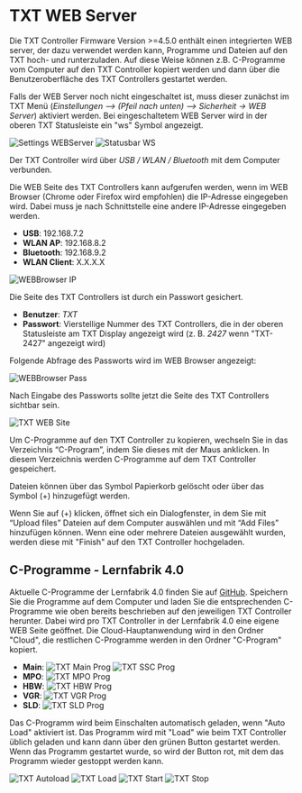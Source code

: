 # TXT WEB Server
Die TXT Controller Firmware Version >=4.5.0 enthält einen integrierten WEB server, der dazu verwendet werden kann, Programme und Dateien auf den TXT hoch- und runterzuladen. Auf diese Weise können z.B. C-Programme vom Computer auf den TXT Controller kopiert werden und dann über die Benutzeroberfläche des TXT Controllers gestartet werden.

Falls der WEB Server noch nicht eingeschaltet ist, muss dieser zunächst im TXT Menü (*Einstellungen –> (Pfeil nach unten) –> Sicherheit -> WEB Server*) aktiviert werden. Bei eingeschaltetem WEB Server wird in der oberen TXT Statusleiste ein "ws" Symbol angezeigt.

![Settings WEBServer](Settings_WEBServer_Off.png) ![Statusbar WS](Settings_WEBServer_On.png)

Der TXT Controller wird über *USB / WLAN / Bluetooth* mit dem Computer verbunden.

Die WEB Seite des TXT Controllers kann aufgerufen werden, wenn im WEB Browser (Chrome oder Firefox wird empfohlen) die IP-Adresse eingegeben wird. Dabei muss je nach Schnittstelle eine andere IP-Adresse eingegeben werden.

* **USB**: 192.168.7.2
* **WLAN AP**: 192.168.8.2
* **Bluetooth**: 192.168.9.2
* **WLAN Client**: X.X.X.X

![WEBBrowser IP](WEBBrowser_IP.png)

Die Seite des TXT Controllers ist durch ein Passwort gesichert.

* **Benutzer**: *TXT*
* **Passwort**: Vierstellige Nummer des TXT Controllers, die in der oberen    Statusleiste am TXT Display angezeigt wird (z. B. *2427* wenn "TXT-2427" angezeigt wird)

Folgende Abfrage des Passworts wird im WEB Browser angezeigt:

![WEBBrowser Pass](WEBBrowser_Pass.png)
 
Nach Eingabe des Passworts sollte jetzt die Seite des TXT Controllers sichtbar sein.

![TXT WEB Site](TXT_WEB_Site.png)

Um C-Programme auf den TXT Controller zu kopieren, wechseln Sie in das Verzeichnis “C-Program”, indem Sie dieses mit der Maus anklicken. In diesem Verzeichnis werden C-Programme auf dem TXT Controller gespeichert.

Dateien können über das Symbol Papierkorb gelöscht oder über das Symbol (+) hinzugefügt werden.

Wenn Sie auf (+) klicken, öffnet sich ein Dialogfenster, in dem Sie mit “Upload files” Dateien auf dem Computer auswählen und mit “Add Files” hinzufügen können. Wenn eine oder mehrere Dateien ausgewählt wurden, werden diese mit "Finish" auf den TXT Controller hochgeladen. 

## C-Programme - Lernfabrik 4.0
Aktuelle C-Programme der Lernfabrik 4.0 finden Sie auf [GitHub](https://github.com/fischertechnik/txt_training_factory/tree/master/bin). Speichern Sie die Programme auf dem Computer und laden Sie die entsprechenden C-Programme wie oben bereits beschrieben auf den jeweiligen TXT Controller herunter. Dabei wird pro TXT Controller in der Lernfabrik 4.0 eine eigene WEB Seite geöffnet. Die Cloud-Hauptanwendung wird in den Ordner "Cloud", die restlichen C-Programme werden in den Ordner "C-Program" kopiert.

* **Main**: ![TXT Main Prog](TXT_Main_Prog.png) ![TXT SSC Prog](TXT_SSC_Prog.png)
* **MPO**: ![TXT MPO Prog](TXT_MPO_Prog.png)
* **HBW**: ![TXT HBW Prog](TXT_HBW_Prog.png)
* **VGR**: ![TXT VGR Prog](TXT_VGR_Prog.png)
* **SLD**: ![TXT SLD Prog](TXT_SLD_Prog.png)

Das C-Programm wird beim Einschalten automatisch geladen, wenn "Auto Load" aktiviert ist. Das Programm wird mit "Load" wie beim TXT Controller üblich geladen und kann dann über den grünen Button gestartet werden. Wenn das Programm gestartet wurde, so wird der Button rot, mit dem das Programm wieder gestoppt werden kann. 

![TXT Autoload](TXT_Autoload.png) ![TXT Load](TXT_Load.png)
![TXT Start](TXT_Start.png) ![TXT Stop](TXT_Stop.png)

